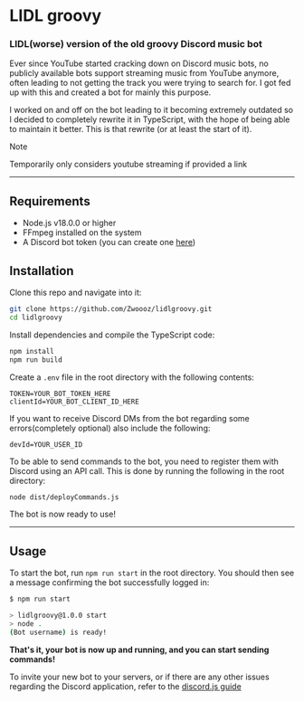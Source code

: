 # LIDL groovy

### LIDL(worse) version of the old groovy Discord music bot

Ever since YouTube started cracking down on Discord music bots, no publicly available bots support streaming music from YouTube anymore, often leading to not getting the track you were trying to search for. I got fed up with this and created a bot for mainly this purpose.

I worked on and off on the bot leading to it becoming extremely outdated so I decided to completely rewrite it in TypeScript, with the hope of being able to maintain it better. This is that rewrite (or at least the start of it).
>[!NOTE]
>Temporarily only considers youtube streaming if provided a link

---

## Requirements

- Node.js v18.0.0 or higher
- FFmpeg installed on the system
- A Discord bot token (you can create one [here](https://discord.com/developers/applications))

## Installation

Clone this repo and navigate into it:

```bash
git clone https://github.com/Zwoooz/lidlgroovy.git
cd lidlgroovy
```

Install dependencies and compile the TypeScript code:

```bash
npm install
npm run build
```

Create a `.env` file in the root directory with the following contents:

```.env
TOKEN=YOUR_BOT_TOKEN_HERE
clientId=YOUR_BOT_CLIENT_ID_HERE
```
If you want to receive Discord DMs from the bot regarding some errors(completely optional) also include the following:
```.env
devId=YOUR_USER_ID
```

To be able to send commands to the bot, you need to register them with Discord using an API call. This is done by running the following in the root directory:

```bash
node dist/deployCommands.js
```

The bot is now ready to use!

---

## Usage

To start the bot, run `npm run start` in the root directory. You should then see a message confirming the bot successfully logged in:

```bash
$ npm run start

> lidlgroovy@1.0.0 start
> node .
(Bot username) is ready!
```

**That's it, your bot is now up and running, and you can start sending commands!**

To invite your new bot to your servers, or if there are any other issues regarding the Discord application, refer to the [discord.js guide](https://www.discordjs.guide/legacy/preparations/adding-your-app)
